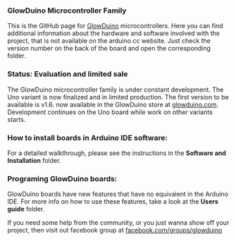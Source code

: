 ### GlowDuino Microcontroller Family
This is the GitHub page for [GlowDuino](https://www.glowduino.com/) microcontrollers. Here you can find additional information about the hardware and software involved with the project, that is not available on the arduino.cc website. Just check the version number on the back of the board and open the corresponding folder.

### Status: Evaluation and limited sale
The GlowDuino microcontroller family is under constant development. The Uno variant is now finalized and in limited production. The first version to be available is v1.6. now available in the GlowDuino store at [glowduino.com](https://www.glowduino.com/).
Development continues on the Uno board while work on other variants starts.

### How to install boards in Arduino IDE software:
For a detailed walkthrough, please see the instructions in the **Software and Installation** folder.

### Programing GlowDuino boards:
GlowDuino boards have new features that have no equivalent in the Arduino IDE. For more info on how to use these features, take a look at the **Users guide** folder.

If you need some help from the community, or you just wanna show off your project, then visit out facebook group at [facebook.com/groups/glowduino](https://www.facebook.com/groups/glowduino)
